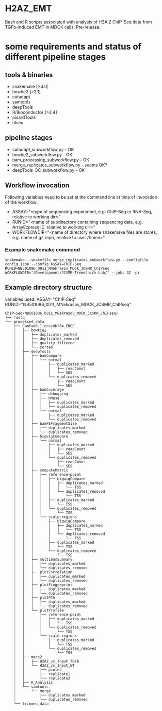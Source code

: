 # H2AZ_EMT
Bash and R scripts associated with analysis of H2A.Z ChIP-Seq data from TGFb-induced EMT in MDCK cells. Pre-release.

# some requirements and status of different pipeline stages
## tools & binaries
* snakemake [>4.0]
* bowtie2 [>2.1]
* cutadapt
* samtools
* deepTools
* R/Bioconductor [>3.4]
* picardTools
* htseq


## pipeline stages
* cutadapt_subworkflow.py - OK
* bowtie2_subworkflow.py - OK
* bam_processing_subworkflow.py - OK
* merge_replicates_subworkflow.py - seems OK?
* deepTools_QC_subworkflow.py - OK

## Workflow invocation
Following variables need to be set at the command line at time of invocation of the workflow:
* ASSAY="<type of sequencing experiment, e.g. ChIP-Seq or RNA-Seq, relative to working dir>"
* RUNID="<name of subdirectory containing sequencing data, e.g. ArrayExpress ID, relative to working dir>"
* WORKFLOWDIR="<name of directory where snakemake files are stores, e.g. name of git repo, relative to user /home>"

### Example snakemake command
```
snakemake --snakefile merge_replicates_subworkflow.py --configfile config.json --config ASSAY=ChIP-Seq RUNID=NB501086_0011_MNekrasov_MDCK_JCSMR_ChIPseq WORKFLOWDIR="/Development/JCSMR-Tremethick-Lab/" --jobs 32 -pr
```
## Example directory structure
variables used:
ASSAY="ChIP-Seq"
RUNID="NB501086_0011_MNekrasov_MDCK_JCSMR_ChIPseq"
```
ChIP-Seq/NB501086_0011_MNekrasov_MDCK_JCSMR_ChIPseq/
├── fastq
└── processed_data
    ├── CanFam3.1_ensembl84_ERCC
    │   ├── bowtie2
    │   │   ├── duplicates_marked
    │   │   ├── duplicates_removed
    │   │   ├── quality_filtered
    │   │   └── sorted
    │   ├── deepTools
    │   │   ├── bamCompare
    │   │   │   └── normal
    │   │   │       ├── duplicates_marked
    │   │   │       │   ├── readCount
    │   │   │       │   └── SES
    │   │   │       └── duplicates_removed
    │   │   │           ├── readCount
    │   │   │           └── SES
    │   │   ├── bamCoverage
    │   │   │   ├── debugging
    │   │   │   ├── MNase
    │   │   │   │   ├── duplicates_marked
    │   │   │   │   └── duplicates_removed
    │   │   │   └── normal
    │   │   │       ├── duplicates_marked
    │   │   │       └── duplicates_removed
    │   │   ├── bamPEFragmentSize
    │   │   │   ├── duplicates_marked
    │   │   │   └── duplicates_removed
    │   │   ├── bigwigCompare
    │   │   │   └── normal
    │   │   │       ├── duplicates_marked
    │   │   │       │   ├── readCount
    │   │   │       │   └── SES
    │   │   │       └── duplicates_removed
    │   │   │           ├── readCount
    │   │   │           └── SES
    │   │   ├── computeMatrix
    │   │   │   ├── reference-point
    │   │   │   │   ├── bigwigCompare
    │   │   │   │   │   ├── duplicates_marked
    │   │   │   │   │   │   └── TSS
    │   │   │   │   │   └── duplicates_removed
    │   │   │   │   │       └── TSS
    │   │   │   │   ├── duplicates_marked
    │   │   │   │   │   └── TSS
    │   │   │   │   └── duplicates_removed
    │   │   │   │       └── TSS
    │   │   │   └── scale-regions
    │   │   │       ├── bigwigCompare
    │   │   │       │   ├── duplicates_marked
    │   │   │       │   │   └── TSS
    │   │   │       │   └── duplicates_removed
    │   │   │       │       └── TSS
    │   │   │       ├── duplicates_marked
    │   │   │       │   └── TSS
    │   │   │       └── duplicates_removed
    │   │   │           └── TSS
    │   │   ├── multiBamSummary
    │   │   │   ├── duplicates_marked
    │   │   │   └── duplicates_removed
    │   │   ├── plotCorrelation
    │   │   │   ├── duplicates_marked
    │   │   │   └── duplicates_removed
    │   │   ├── plotFingerprint
    │   │   │   ├── duplicates_marked
    │   │   │   └── duplicates_removed
    │   │   ├── plotPCA
    │   │   │   ├── duplicates_marked
    │   │   │   └── duplicates_removed
    │   │   └── plotProfile
    │   │       ├── reference-point
    │   │       │   ├── duplicates_marked
    │   │       │   │   └── TSS
    │   │       │   └── duplicates_removed
    │   │       │       └── TSS
    │   │       └── scale-regions
    │   │           ├── duplicates_marked
    │   │           │   └── TSS
    │   │           └── duplicates_removed
    │   │               └── TSS
    │   ├── macs2
    │   │   ├── H2AZ_vs_Input_TGFb
    │   │   └── H2AZ_vs_Input_WT
    │   │       ├── pooled
    │   │       ├── replicate1
    │   │       └── replicate2
    │   ├── R_Analysis
    │   └── samtools
    │       └── merge
    │           ├── duplicates_marked
    │           └── duplicates_removed
    └── trimmed_data
```
